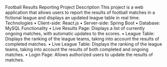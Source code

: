 Football Results Reporting Project
Description
This project is a web application that allows users to report the results of football matches in a fictional league and displays an updated league table in real time.
Technologies
•	Client-side: React.js
•	Server-side: Spring Boot
•	Database: MySQL
Functionality
•	Live Results Page: Displays a list of currently ongoing matches, with automatic updates to the scores.
•	League Table: Displays the ranking of the league teams, taking into account the results of completed matches.
•	Live League Table: Displays the ranking of the league teams, taking into account the results of both completed and ongoing matches.
•	Login Page: Allows authorized users to update the results of matches.

